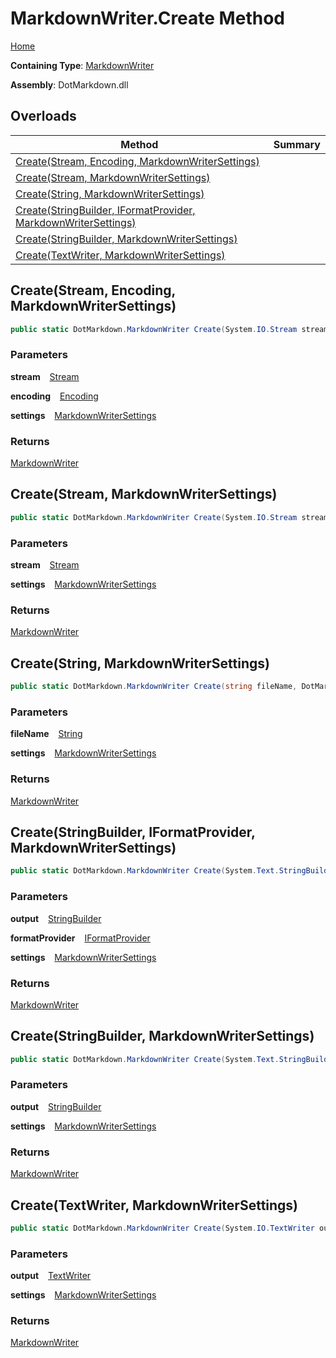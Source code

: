 # MarkdownWriter\.Create Method

[Home](../../../README.md)

**Containing Type**: [MarkdownWriter](../README.md)

**Assembly**: DotMarkdown\.dll

## Overloads

| Method | Summary |
| ------ | ------- |
| [Create(Stream, Encoding, MarkdownWriterSettings)](#DotMarkdown_MarkdownWriter_Create_System_IO_Stream_System_Text_Encoding_DotMarkdown_MarkdownWriterSettings_) | |
| [Create(Stream, MarkdownWriterSettings)](#DotMarkdown_MarkdownWriter_Create_System_IO_Stream_DotMarkdown_MarkdownWriterSettings_) | |
| [Create(String, MarkdownWriterSettings)](#DotMarkdown_MarkdownWriter_Create_System_String_DotMarkdown_MarkdownWriterSettings_) | |
| [Create(StringBuilder, IFormatProvider, MarkdownWriterSettings)](#DotMarkdown_MarkdownWriter_Create_System_Text_StringBuilder_System_IFormatProvider_DotMarkdown_MarkdownWriterSettings_) | |
| [Create(StringBuilder, MarkdownWriterSettings)](#DotMarkdown_MarkdownWriter_Create_System_Text_StringBuilder_DotMarkdown_MarkdownWriterSettings_) | |
| [Create(TextWriter, MarkdownWriterSettings)](#DotMarkdown_MarkdownWriter_Create_System_IO_TextWriter_DotMarkdown_MarkdownWriterSettings_) | |

## Create\(Stream, Encoding, MarkdownWriterSettings\) <a id="DotMarkdown_MarkdownWriter_Create_System_IO_Stream_System_Text_Encoding_DotMarkdown_MarkdownWriterSettings_"></a>

```csharp
public static DotMarkdown.MarkdownWriter Create(System.IO.Stream stream, System.Text.Encoding encoding, DotMarkdown.MarkdownWriterSettings settings = null)
```

### Parameters

**stream** &ensp; [Stream](https://docs.microsoft.com/en-us/dotnet/api/system.io.stream)

**encoding** &ensp; [Encoding](https://docs.microsoft.com/en-us/dotnet/api/system.text.encoding)

**settings** &ensp; [MarkdownWriterSettings](../../MarkdownWriterSettings/README.md)

### Returns

[MarkdownWriter](../README.md)

## Create\(Stream, MarkdownWriterSettings\) <a id="DotMarkdown_MarkdownWriter_Create_System_IO_Stream_DotMarkdown_MarkdownWriterSettings_"></a>

```csharp
public static DotMarkdown.MarkdownWriter Create(System.IO.Stream stream, DotMarkdown.MarkdownWriterSettings settings = null)
```

### Parameters

**stream** &ensp; [Stream](https://docs.microsoft.com/en-us/dotnet/api/system.io.stream)

**settings** &ensp; [MarkdownWriterSettings](../../MarkdownWriterSettings/README.md)

### Returns

[MarkdownWriter](../README.md)

## Create\(String, MarkdownWriterSettings\) <a id="DotMarkdown_MarkdownWriter_Create_System_String_DotMarkdown_MarkdownWriterSettings_"></a>

```csharp
public static DotMarkdown.MarkdownWriter Create(string fileName, DotMarkdown.MarkdownWriterSettings settings = null)
```

### Parameters

**fileName** &ensp; [String](https://docs.microsoft.com/en-us/dotnet/api/system.string)

**settings** &ensp; [MarkdownWriterSettings](../../MarkdownWriterSettings/README.md)

### Returns

[MarkdownWriter](../README.md)

## Create\(StringBuilder, IFormatProvider, MarkdownWriterSettings\) <a id="DotMarkdown_MarkdownWriter_Create_System_Text_StringBuilder_System_IFormatProvider_DotMarkdown_MarkdownWriterSettings_"></a>

```csharp
public static DotMarkdown.MarkdownWriter Create(System.Text.StringBuilder output, IFormatProvider formatProvider, DotMarkdown.MarkdownWriterSettings settings = null)
```

### Parameters

**output** &ensp; [StringBuilder](https://docs.microsoft.com/en-us/dotnet/api/system.text.stringbuilder)

**formatProvider** &ensp; [IFormatProvider](https://docs.microsoft.com/en-us/dotnet/api/system.iformatprovider)

**settings** &ensp; [MarkdownWriterSettings](../../MarkdownWriterSettings/README.md)

### Returns

[MarkdownWriter](../README.md)

## Create\(StringBuilder, MarkdownWriterSettings\) <a id="DotMarkdown_MarkdownWriter_Create_System_Text_StringBuilder_DotMarkdown_MarkdownWriterSettings_"></a>

```csharp
public static DotMarkdown.MarkdownWriter Create(System.Text.StringBuilder output, DotMarkdown.MarkdownWriterSettings settings = null)
```

### Parameters

**output** &ensp; [StringBuilder](https://docs.microsoft.com/en-us/dotnet/api/system.text.stringbuilder)

**settings** &ensp; [MarkdownWriterSettings](../../MarkdownWriterSettings/README.md)

### Returns

[MarkdownWriter](../README.md)

## Create\(TextWriter, MarkdownWriterSettings\) <a id="DotMarkdown_MarkdownWriter_Create_System_IO_TextWriter_DotMarkdown_MarkdownWriterSettings_"></a>

```csharp
public static DotMarkdown.MarkdownWriter Create(System.IO.TextWriter output, DotMarkdown.MarkdownWriterSettings settings = null)
```

### Parameters

**output** &ensp; [TextWriter](https://docs.microsoft.com/en-us/dotnet/api/system.io.textwriter)

**settings** &ensp; [MarkdownWriterSettings](../../MarkdownWriterSettings/README.md)

### Returns

[MarkdownWriter](../README.md)

